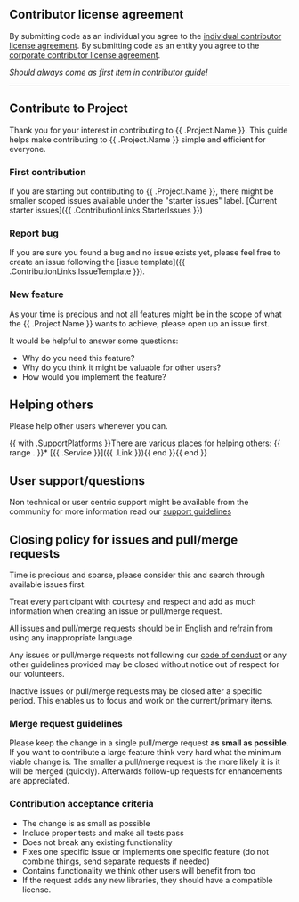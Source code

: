 ## Contributor license agreement

By submitting code as an individual you agree to the
[individual contributor license agreement](/CLA/INDIVIDUAL_CONTRIBUTOR_LICENSE_AGREEMENT.md).
By submitting code as an entity you agree to the
[corporate contributor license agreement](/CLA/CORPORATE_CONTRIBUTOR_LICENSE_AGREEMENT.md).

_Should always come as first item in contributor guide!_

---

## Contribute to Project

Thank you for your interest in contributing to {{ .Project.Name }}. This guide helps make contributing to {{ .Project.Name }} simple and efficient for everyone.

### First contribution

If you are starting out contributing to {{ .Project.Name }}, there might be smaller scoped issues available under the "starter issues" label.
[Current starter issues]({{ .ContributionLinks.StarterIssues }})

### Report bug

If you are sure you found a bug and no issue exists yet, please feel free to create an issue following the [issue template]({{ .ContributionLinks.IssueTemplate }}).

### New feature

As your time is precious and not all features might be in the scope of what the {{ .Project.Name }} wants to achieve, please open up an issue first.

It would be helpful to answer some questions:
  * Why do you need this feature?
  * Why do you think it might be valuable for other users?
  * How would you implement the feature?

## Helping others

Please help other users whenever you can.

{{ with .SupportPlatforms }}There are various places for helping others:
{{ range . }}* [{{ .Service }}]({{ .Link }}){{ end }}{{ end }}

## User support/questions

Non technical or user centric support might be available from the community for more information read our [support guidelines](/SUPPORT.md)

## Closing policy for issues and pull/merge requests

Time is precious and sparse, please consider this and search through available issues first.

Treat every participant with courtesy and respect and add as much information when creating an issue or pull/merge request.

All issues and pull/merge requests should be in English and refrain from using any inappropriate language.

Any issues or pull/merge requests not following our [code of conduct](/CODE_OF_CONDUCT.md) or any other guidelines provided may be closed without notice out of respect for our volunteers.

Inactive issues or pull/merge requests may be closed after a specific period. This enables us to focus and work on the current/primary items.

### Merge request guidelines

Please keep the change in a single pull/merge request **as small as possible**. If you want to contribute a large feature think very hard what the minimum viable change is. The smaller a pull/merge request is the more likely it is it will be merged (quickly). Afterwards follow-up requests for enhancements are appreciated.

### Contribution acceptance criteria

* The change is as small as possible
* Include proper tests and make all tests pass
* Does not break any existing functionality
* Fixes one specific issue or implements one specific feature (do not combine things, send separate requests if needed)
* Contains functionality we think other users will benefit from too
* If the request adds any new libraries, they should have a compatible license.
